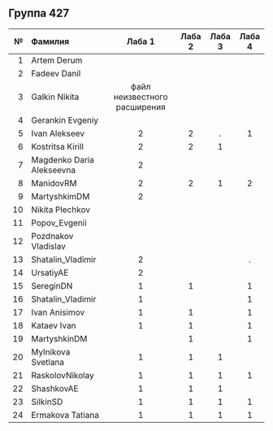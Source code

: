 ## Группа 427

<div id="header" align="center">
  <div id="main">
  </div>
  
| **№**	| **Фамилия**  	| **Лаба 1** 	| **Лаба 2** 	| **Лаба 3** 	| **Лаба 4** 	|
|------:	|:--------------|:----------:	|:----------:	|:----------:	|:----------:	|
|     1 	|   Artem Derum |           	|           	|            	|            	|  
|    2 	| Fadeev Danil	|           	|            	|            	|            	|
|    3 	| Galkin Nikita	| файл неизвестного расширения |            	|            	|            	|
|   4	| Gerankin Evgeniy 	|           	|            	|            	|            	|
|    5 	| Ivan Alekseev	| 2 | 2 | . |         1   	|        1
|   6 	| Kostritsa Kirill	| 2 | 2 |      1      	|            	|
|   7	| Magdenko Daria Alekseevna	| 2 |            	|            	|            	|
|   8 	| ManidovRM | 2 | 2 |      1      	|     2     	|
|   9	| MartyshkimDM	| 2 |         	|            	|            	|
|   10	| Nikita Plechkov|           	|            	|            	|            	|
|   11	| Popov_Evgenii	|           	|            	|            	|            	|
|   12	| Pozdnakov Vladislav	|           	|            	|            	|            	|
|   13	| Shatalin_Vladimir	| 2 |            	|            	|     .       	|
|   14	| UrsatiyAE	| 2 |            	|            	|            	|
|   15	|  SereginDN	|        1   	|         1   	|            	|        1    	|
|   16	|Shatalin_Vladimir  	|     1      	|            	|            	|    1        	|
|   17	|	Ivan Anisimov|      1 	|      1      	|            	|          1  	|
|   18	|Kataev Ivan	|      1 	|        1   	|            	|         1   	|
|   19	| MartyshkinDM	|   	|    1        	|            	|      1      	|
|   20	| Mylnikova Svetlana	|      1 	|        1    	|      1      	|            	|
|   21	|RaskolovNikolay	|      1 	|      1      	|      1      	|      1      	|
|   22	|	ShashkovAE|      1 	|         1   	|      1      	|            	|
|   23	|SilkinSD	|      1 	|      1      	|         1   	|        1    	|
|   24	|Ermakova Tatiana	|      1 	|      1      	|     1       	|     1       	|
</div>
